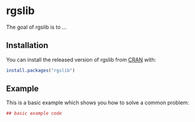 # rgslib

The goal of rgslib is to ...

## Installation

You can install the released version of rgslib from [CRAN](https://CRAN.R-project.org) with:

``` r
install.packages("rgslib")
```

## Example

This is a basic example which shows you how to solve a common problem:

``` r
## basic example code
```

